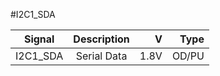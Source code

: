 #I2C1_SDA

|Signal        |Description |V      |Type|
| ------------- |:--------------:| -----:|------:|
|I2C1_SDA    |Serial Data | 1.8V |OD/PU |
